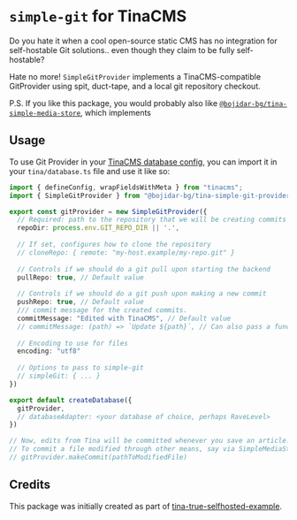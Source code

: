 # `simple-git` for TinaCMS

Do you hate it when a cool open-source static CMS has no integration for self-hostable Git solutions.. even though they claim to be fully self-hostable?

Hate no more! `SimpleGitProvider` implements a TinaCMS-compatible GitProvider using spit, duct-tape, and a local git repository checkout.

P.S. If you like this package, you would probably also like [`@bojidar-bg/tina-simple-media-store`](https://www.npmjs.com/package/@bojidar-bg/tina-simple-media-store), which implements

## Usage

To use Git Provider in your [TinaCMS database config](https://tina.io/docs/reference/self-hosted/git-provider/overview), you can import it in your `tina/database.ts` file and use it like so:

```ts
import { defineConfig, wrapFieldsWithMeta } from "tinacms";
import { SimpleGitProvider } from "@bojidar-bg/tina-simple-git-provider";

export const gitProvider = new SimpleGitProvider({
  // Required: path to the repository that we will be creating commits in
  repoDir: process.env.GIT_REPO_DIR || '.',
  
  // If set, configures how to clone the repository
  // cloneRepo: { remote: "my-host.example/my-repo.git" }
  
  // Controls if we should do a git pull upon starting the backend
  pullRepo: true, // Default value
  
  // Controls if we should do a git push upon making a new commit
  pushRepo: true, // Default value
  /// commit message for the created commits.
  commitMessage: "Edited with TinaCMS", // Default value
  // commitMessage: (path) => `Update ${path}`, // Can also pass a function
  
  // Encoding to use for files
  encoding: "utf8"
  
  // Options to pass to simple-git
  // simpleGit: { ... }
})

export default createDatabase({
  gitProvider,
  // databaseAdapter: <your database of choice, perhaps RaveLevel>
})

// Now, edits from Tina will be committed whenever you save an article.
// To commit a file modified through other means, say via SimpleMediaStore, you can use:
// gitProvider.makeCommit(pathToModifiedFile)
```

## Credits

This package was initially created as part of [tina-true-selfhosted-example](https://github.com/bojidar-bg/tina-true-selfhosted-example).

